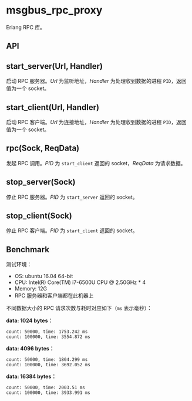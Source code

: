 # msgbus_rpc_proxy

Erlang RPC 库。

## API

## start_server(Url, Handler)

启动 RPC 服务器。_Url_ 为监听地址，_Handler_ 为处理收到数据的进程 `PID`，返回值为一个 socket。

## start_client(Url, Handler)

启动 RPC 客户端。_Url_ 为连接地址，_Handler_ 为处理收到数据的进程 `PID`，返回值为一个 socket。

## rpc(Sock, ReqData)

发起 RPC 调用。_PID_ 为 `start_client` 返回的 socket，_ReqData_ 为请求数据。

## stop_server(Sock)

停止 RPC 服务器。_PID_ 为 `start_server` 返回的 socket。

## stop_client(Sock)

停止 RPC 客户端。_PID_ 为 `start_client` 返回的 socket。

## Benchmark

测试环境：

- OS: ubuntu 16.04 64-bit
- CPU: Intel(R) Core(TM) i7-6500U CPU @ 2.50GHz * 4
- Memory: 12G
- RPC 服务器和客户端都在此机器上

不同数据大小的 RPC 请求次数与耗时对应如下（`ms` 表示毫秒）：

**data: 1024 bytes：**

```
count: 50000, time: 1753.242 ms
count: 100000, time: 3554.872 ms
```

**data: 4096 bytes：**

```
count: 50000, time: 1804.299 ms
count: 100000, time: 3692.052 ms
```

**data: 16384 bytes：**

```
count: 50000, time: 2003.51 ms
count: 100000, time: 3933.991 ms
```
